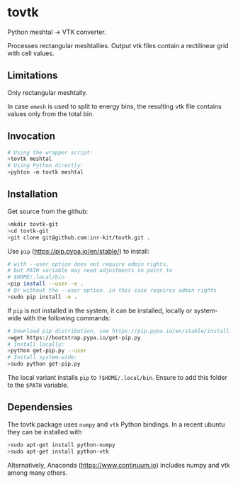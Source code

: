 # tovtk
Python meshtal -> VTK converter.

Processes rectangular meshtallies. Output vtk files contain a rectilinear grid with cell values.

## Limitations
Only rectangular meshtally. 

In case `emesh` is used to split to energy bins, the resulting vtk file
contains values only from the total bin.

## Invocation

```bash
# Using the wrapper script:
>tovtk meshtal
# Using Python directly:
>pyhton -m tovtk meshtal
```

## Installation
Get source from the github:
```bash
>mkdir tovtk-git
>cd tovtk-git
>git clone git@github.com:inr-kit/tovtk.git .
```
Use `pip` (https://pip.pypa.io/en/stable/) to install:
```bash
# with --user option does not require admin rights, 
# but PATH variable may need adjustments to point to 
# $HOME/.local/bin
>pip install --user -e .
# Or without the --user option. in this case requires admin rights
>sudo pip install -e .
```
If `pip` is not installed in the system, it can be installed, locally or system-wide with the following commands:

```bash
# Download pip distribution, see https://pip.pypa.io/en/stable/installing/
>wget https://bootstrap.pypa.io/get-pip.py
# Install locally:
>python get-pip.py --user
# Install system-wide:
>sudo python get-pip.py
```
The local variant installs `pip` to `?$HOME/.local/bin`. Ensure to add this folder to the `$PATH` variable.

## Dependensies
The tovtk package uses `numpy` and `vtk` Python bindings. In a recent ubuntu they can be
installed with 
```bash
>sudo apt-get install python-numpy
>sudo apt-get install python-vtk
```

Alternatively, Anaconda (https://www.continuum.io) includes numpy and vtk among many others.


